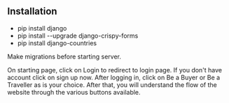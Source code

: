## Installation

* pip install django
* pip install --upgrade django-crispy-forms
* pip install django-countries



Make migrations before starting server.


On starting page, click on Login to redirect to login page. If you don't have account click on sign up now. After logging in, click on Be a Buyer or Be a Traveller as is your choice. After that, you will understand the flow of the website through the various buttons available.